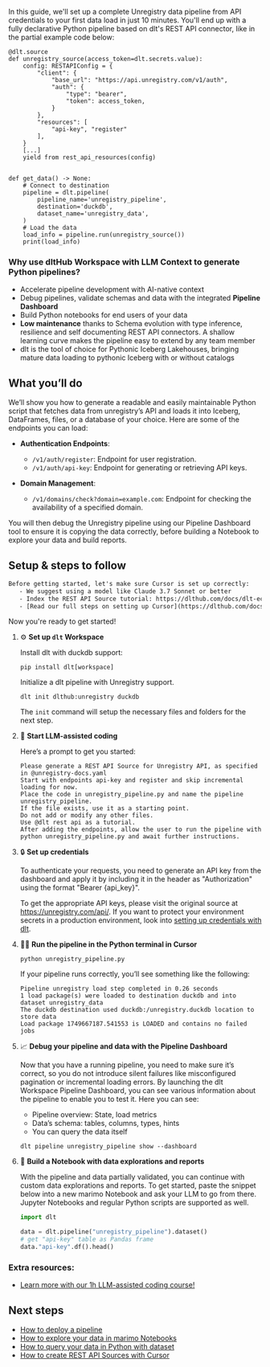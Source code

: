 In this guide, we'll set up a complete Unregistry data pipeline from API credentials to your first data load in just 10 minutes. You'll end up with a fully declarative Python pipeline based on dlt's REST API connector, like in the partial example code below:

```python-outcome
@dlt.source
def unregistry_source(access_token=dlt.secrets.value):
    config: RESTAPIConfig = {
        "client": {
            "base_url": "https://api.unregistry.com/v1/auth",
            "auth": {
                "type": "bearer",
                "token": access_token,
            }
        },
        "resources": [
            "api-key", "register"
        ],
    }
    [...]
    yield from rest_api_resources(config)


def get_data() -> None:
    # Connect to destination
    pipeline = dlt.pipeline(
        pipeline_name='unregistry_pipeline',
        destination='duckdb',
        dataset_name='unregistry_data', 
    )
    # Load the data
    load_info = pipeline.run(unregistry_source())
    print(load_info) 
```

### Why use dltHub Workspace with LLM Context to generate Python pipelines?

- Accelerate pipeline development with AI-native context
- Debug pipelines, validate schemas and data with the integrated **Pipeline Dashboard**
- Build Python notebooks for end users of your data
- **Low maintenance** thanks to Schema evolution with type inference, resilience and self documenting REST API connectors. A shallow learning curve makes the pipeline easy to extend by any team member
- dlt is the tool of choice for Pythonic Iceberg Lakehouses, bringing mature data loading to pythonic Iceberg with or without catalogs

## What you’ll do

We’ll show you how to generate a readable and easily maintainable Python script that fetches data from unregistry’s API and loads it into Iceberg, DataFrames, files, or a database of your choice. Here are some of the endpoints you can load:

- **Authentication Endpoints**:
  - `/v1/auth/register`: Endpoint for user registration.
  - `/v1/auth/api-key`: Endpoint for generating or retrieving API keys.

- **Domain Management**:
  - `/v1/domains/check?domain=example.com`: Endpoint for checking the availability of a specified domain.

You will then debug the Unregistry pipeline using our Pipeline Dashboard tool to ensure it is copying the data correctly, before building a Notebook to explore your data and build reports.

## Setup & steps to follow

```default
Before getting started, let's make sure Cursor is set up correctly:
   - We suggest using a model like Claude 3.7 Sonnet or better
   - Index the REST API Source tutorial: https://dlthub.com/docs/dlt-ecosystem/verified-sources/rest_api/ and add it to context as **@dlt rest api**
   - [Read our full steps on setting up Cursor](https://dlthub.com/docs/dlt-ecosystem/llm-tooling/cursor-restapi#23-configuring-cursor-with-documentation)
```

Now you're ready to get started!

1. ⚙️ **Set up `dlt` Workspace**
    
    Install dlt with duckdb support:
    ```shell
    pip install dlt[workspace]
    ```

    Initialize a dlt pipeline with Unregistry support.
    ```shell
    dlt init dlthub:unregistry duckdb
    ```

    The `init` command will setup the necessary files and folders for the next step.
    
2. 🤠 **Start LLM-assisted coding**
    
    Here’s a prompt to get you started:
    
    ```prompt
    Please generate a REST API Source for Unregistry API, as specified in @unregistry-docs.yaml 
    Start with endpoints api-key and register and skip incremental loading for now. 
    Place the code in unregistry_pipeline.py and name the pipeline unregistry_pipeline. 
    If the file exists, use it as a starting point. 
    Do not add or modify any other files. 
    Use @dlt rest api as a tutorial. 
    After adding the endpoints, allow the user to run the pipeline with python unregistry_pipeline.py and await further instructions.
    ```

    
3. 🔒 **Set up credentials** 
    
    To authenticate your requests, you need to generate an API key from the dashboard and apply it by including it in the header as "Authorization" using the format "Bearer {api_key}".
    
    To get the appropriate API keys, please visit the original source at https://unregistry.com/api/.
    If you want to protect your environment secrets in a production environment, look into [setting up credentials with dlt](https://dlthub.com/docs/walkthroughs/add_credentials).
    
4. 🏃‍♀️ **Run the pipeline in the Python terminal in Cursor**
    
    ```shell
    python unregistry_pipeline.py
    ```
    
    If your pipeline runs correctly, you’ll see something like the following:
    
    ```shell
    Pipeline unregistry load step completed in 0.26 seconds
    1 load package(s) were loaded to destination duckdb and into dataset unregistry_data
    The duckdb destination used duckdb:/unregistry.duckdb location to store data
    Load package 1749667187.541553 is LOADED and contains no failed jobs
    ```
    
5. 📈 **Debug your pipeline and data with the Pipeline Dashboard**

    Now that you have a running pipeline, you need to make sure it’s correct, so you do not introduce silent failures like misconfigured pagination or incremental loading errors. By launching the dlt Workspace Pipeline Dashboard, you can see various information about the pipeline to enable you to test it. Here you can see:
    - Pipeline overview: State, load metrics
    - Data’s schema: tables, columns, types, hints
    - You can query the data itself
    
    ```shell
    dlt pipeline unregistry_pipeline show --dashboard
    ```
    
6. 🐍 **Build a Notebook with data explorations and reports**

    With the pipeline and data partially validated, you can continue with custom data explorations and reports. To get started, paste the snippet below into a new marimo Notebook and ask your LLM to go from there. Jupyter Notebooks and regular Python scripts are supported as well.

    
    ```python
    import dlt

   data = dlt.pipeline("unregistry_pipeline").dataset()
   # get "api-key" table as Pandas frame
   data."api-key".df().head()
    ```

### Extra resources:

- [Learn more with our 1h LLM-assisted coding course!](https://www.youtube.com/watch?v=GGid70rnJuM)

## Next steps

- [How to deploy a pipeline](https://dlthub.com/docs/walkthroughs/deploy-a-pipeline)
- [How to explore your data in marimo Notebooks](https://dlthub.com/docs/general-usage/dataset-access/marimo)
- [How to query your data in Python with dataset](https://dlthub.com/docs/general-usage/dataset-access/dataset)
- [How to create REST API Sources with Cursor](https://dlthub.com/docs/dlt-ecosystem/llm-tooling/cursor-restapi)
